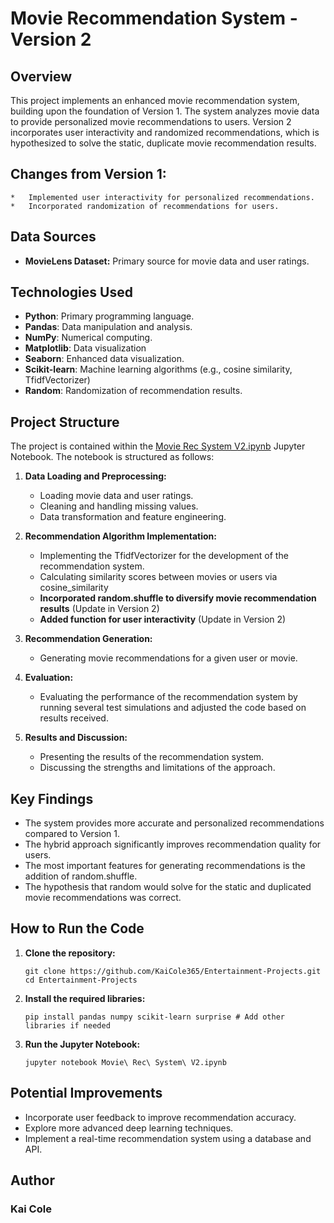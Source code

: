 # Movie Recommendation System - Version 2

## Overview

This project implements an enhanced movie recommendation system, building upon the foundation of Version 1. The system analyzes movie data to provide personalized movie 
recommendations to users. Version 2 incorporates user interactivity and randomized recommendations, which is hypothesized to solve the static, duplicate movie recommendation results.

## Changes from Version 1:

    *   Implemented user interactivity for personalized recommendations.
    *   Incorporated randomization of recommendations for users. 
    
## Data Sources

*   **MovieLens Dataset:** Primary source for movie data and user ratings.

## Technologies Used

*  **Python**: Primary programming language.
*  **Pandas**: Data manipulation and analysis.
*  **NumPy**: Numerical computing.
*  **Matplotlib**: Data visualization
*  **Seaborn**: Enhanced data visualization.
*  **Scikit-learn**: Machine learning algorithms (e.g., cosine similarity, TfidfVectorizer)
*  **Random**: Randomization of recommendation results.

## Project Structure

The project is contained within the [Movie Rec System V2.ipynb](Movie%20Rec%20System%20V2.ipynb) Jupyter Notebook. The notebook is structured as follows:

1.  **Data Loading and Preprocessing:**
    *   Loading movie data and user ratings.
    *   Cleaning and handling missing values.
    *   Data transformation and feature engineering.

2.  **Recommendation Algorithm Implementation:**
    *   Implementing the TfidfVectorizer for the development of the recommendation system.
    *   Calculating similarity scores between movies or users via cosine_similarity
    *   **Incorporated random.shuffle to diversify movie recommendation results** (Update in Version 2)
    *   **Added function for user interactivity** (Update in Version 2)
      
3.  **Recommendation Generation:**
    *   Generating movie recommendations for a given user or movie.

4.  **Evaluation:**
    *   Evaluating the performance of the recommendation system by running several test simulations and adjusted the code based on results received.

5.  **Results and Discussion:**
    *   Presenting the results of the recommendation system.
    *   Discussing the strengths and limitations of the approach.

## Key Findings

*   The system provides more accurate and personalized recommendations compared to Version 1.
*   The hybrid approach significantly improves recommendation quality for users.
*   The most important features for generating recommendations is the addition of random.shuffle.
*   The hypothesis that random would solve for the static and duplicated movie recommendations was correct.

## How to Run the Code

1.  **Clone the repository:**
    ```
    git clone https://github.com/KaiCole365/Entertainment-Projects.git
    cd Entertainment-Projects
    ```

2.  **Install the required libraries:**
    ```
    pip install pandas numpy scikit-learn surprise # Add other libraries if needed
    ```

3.  **Run the Jupyter Notebook:**
    ```
    jupyter notebook Movie\ Rec\ System\ V2.ipynb
    ```

## Potential Improvements

*   Incorporate user feedback to improve recommendation accuracy.
*   Explore more advanced deep learning techniques.
*   Implement a real-time recommendation system using a database and API.

## Author

### Kai Cole
